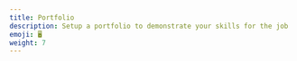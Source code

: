 ```yaml
---
title: Portfolio
description: Setup a portfolio to demonstrate your skills for the job
emoji: 🖥️
weight: 7
---
```


